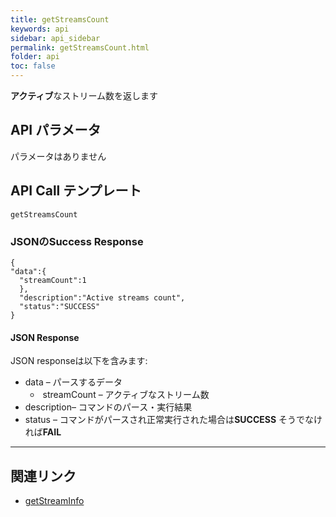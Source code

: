 ```yaml
---
title: getStreamsCount
keywords: api
sidebar: api_sidebar
permalink: getStreamsCount.html
folder: api
toc: false
---
```




**アクティブ**なストリーム数を返します



## API パラメータ

パラメータはありません





## API Call テンプレート

```
getStreamsCount
```



### JSONのSuccess Response

```
{
"data":{
  "streamCount":1
  },
  "description":"Active streams count",
  "status":"SUCCESS"
}
```



#### JSON Response

JSON responseは以下を含みます:

- data – パースするデータ
  - ​	streamCount – アクティブなストリーム数
- description– コマンドのパース・実行結果
- status – コマンドがパースされ正常実行された場合は**SUCCESS** そうでなければ**FAIL**


------

## 関連リンク

- [getStreamInfo](getStreamInfo.html)

